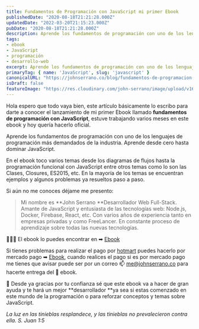 ```yaml
---
title: Fundamentos de Programación con JavaScript mi primer Ebook
publishedDate: "2020-08-18T21:21:28.000Z"
updatedDate: "2022-03-20T21:15:23.000Z"
pubDate: "2020-08-18T21:21:28.000Z"
description: Aprende los fundamentos de programación con uno de los lenguajes de programación más demandados de la industria. Aprende desde cero hasta dominar JavaScript.
tags: 
- ebook
- JavaScript
- programación
- desarrollo-web
excerpt: Aprende los fundamentos de programación con uno de los lenguajes de programación más demandados de la industria. Aprende desde cero hasta dominar JavaScript.
primaryTag: { name: 'JavaScript', slug: 'javascript' }
canonicalURL: "https://johnserrano.co/blog/fundamentos-de-programacion-con-javascript-mi-primer-ebook"
isDraft: false
featureImage: "https://res.cloudinary.com/john-serrano/image/upload/v1682885564/John%20Serrano/Blog%20Post/fundamentos-de-programacion-con-javascript-mi-primer-ebook/Facebook_1200x630_n7ihgi.jpg"
---
```


Hola espero que todo vaya bien, este artículo básicamente lo escribo para darte a conocer el lanzamiento de mi primer Ebook llamado **fundamentos de programación con JavaScript**, estuve trabajando varios meses en este ebook y hoy quería hacerlo oficial.

Aprende los fundamentos de programación con uno de los lenguajes de programación más demandados de la industria. Aprende desde cero hasta dominar JavaScript.

En el ebook toco varios temas desde los diagramas de flujos hasta la programación funcional con JavaScript entre otros temas como lo son las Clases, Closures, ES2015, etc. En la mayoría de los temas se encuentran ejemplos y algunos problemas ya resueltos paso a paso.

Si aún no me conoces déjame me presento:

> Mi nombre es **John Serrano **Desarrollador Web Full-Stack. Amante de JavaScript y entusiasta de las tecnologías web: Node.js, Docker, Firebase, React, etc. Con varios años de experiencia tanto en empresas privadas y como FreeLancer. En constante proceso de aprendizaje sobre todas las nuevas tecnologías.

🎉🎉🎉 El ebook lo puedes encontrar en ➡ [Ebook](https://pay.hotmart.com/O67718482D?checkoutMode=0&amp;bid=1647810350199)

Si tienes problemas para realizar el pago por [hotmart](https://pay.hotmart.com/O67718482D?checkoutMode=0&amp;bid=1647810350199) puedes hacerlo por mercado pago ➡ [Ebook]( https://mpago.li/2h6obrT), cuando realices el pago si es por mercado pago me tienes que avisar puede ser por un correo 📫 me@johnserrano.co para hacerte entrega del 📒 ebook.

🙏 Desde ya gracias por tu confianza sé que este ebook va a hacer de gran ayuda y te hará un mejor **desarrollador **ya sea si estas comenzado en este mundo de la programación o para reforzar conceptos y temas sobre JavaScript.

*La luz en las tinieblas resplandece, y las tinieblas no prevalecieron contra ella.
S. Juan 1:5*
